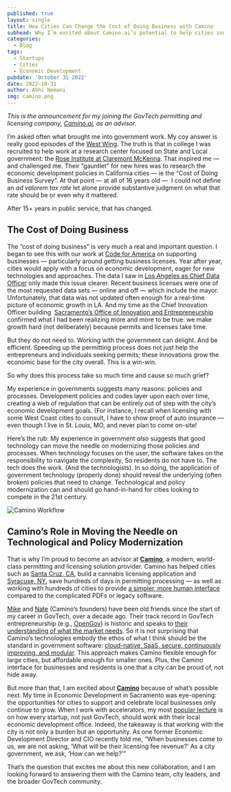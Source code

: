 ```yaml
---
published: true
layout: single
title: How Cities Can Change the Cost of Doing Business with Camino
subhead: Why I’m excited about Camino.ai’s potential to help cities innovate economic development
categories:
  - Blog
tags:
  - Startups
  - Cities
  - Economic Development
pubdate: 'October 31 2022'
date: 2022-10-31
author: Abhi Nemani
img: camino.png
---
```


_This is the announcement for my joining the GovTech permitting and licensing company, <a href="https://camino.ai">Camino.ai</a>, as an advisor._

I’m asked often what brought me into government work. My coy answer is really good episodes of the <a href="https://www.youtube.com/watch?v=BRYxQM1HHX0&amp;ab_channel=jayzhelle001">West Wing</a>. The truth is that in college I was recruited to help work at a research center focused on State and Local government: the <a href="http://roseinstitute.org/">Rose Institute at Claremont McKenna</a>. That inspired me — and challenged me. Their “gauntlet” for new hires was to research the economic development policies in California cities — ie the “Cost of Doing Business Survey”. At that point — at all of 16 years old —&nbsp; I could not define an<em> ad valorem tax rate</em> let alone provide substantive judgment on what that rate should be or even why it mattered.

After 15+ years in public service, that has changed.&nbsp;

## The Cost of Doing Business

The “cost of doing business” is very much a real and important question. I began to see this with our work at <a href="https://codeforamerica.org">Code for America</a> on supporting businesses — particularly around getting business licenses. Year after year, cities would apply with a focus on economic development, eager for new technologies and approaches. The data I saw in <a href="https://abhinemani.com/blog/announcements/reflections/2014/08/20/Data-in-the-City-of-Angels/">Los Angeles as Chief Data Officer</a> only made this issue clearer. Recent business licenses were one of the most requested data sets — online and off — which include the mayor. Unfortunately, that data was not updated often enough for a real-time picture of economic growth in LA. And my time as the Chief Innovation Officer building&nbsp; <a href="https://abhinemani.com/portfolio/2017-12-21-Sacramento/">Sacramento’s Office of Innovation and Entrepreneurship</a> confirmed what I had been realizing more and more to be true: we make growth hard (not deliberately) because permits and licenses take time.

But they do not need to. Working with the government can delight. And be efficient. Speeding up the permitting process does not just help the entrepreneurs and individuals seeking permits; these innovations grow the economic base for the city overall. This is a win-win.

So why does this process take so much time and cause so much grief?

My experience in governments suggests many reasons: policies and processes. Development policies and codes layer upon each over time, creating a web of regulation that can be entirely out of step with the city’s economic development goals. (For instance, I recall when licensing with some West Coast cities to consult, I have to show proof of auto insurance — even though I live in St. Louis, MO, and never plan to come on-site!

Here’s the rub: My experience in government <em>also</em> suggests that good technology can move the needle on modernizing those policies and processes. When technology focuses on the user, the software takes on the responsibility to navigate the complexity, So residents do not have to. The tech does the work. (And the technologists). In so doing, the application of government technology (properly done) should reveal the underlying (often broken) policies that need to change. Technological and policy modernization can and should go hand-in-hand for cities looking to compete in the 21st century.&nbsp;

![Camino Workflow](https://www.camino.ai/wp-content/uploads/2022/10/image-1.png) 

## Camino’s Role in Moving the Needle on Technological and Policy Modernization

That is why I’m proud to become an advisor at <a href="http://camino.ai"><strong>Camino</strong></a>, a modern, world-class permitting and licensing solution provider. Camino has helped cities such as <a href="https://www.camino.ai/case_study/santa-cruz-county/?case_study_id=santa-cruz-county">Santa Cruz, CA</a>, build a cannabis licensing application and <a href="https://www.camino.ai/case_study/syracuse/?case_study_id=syracuse">Syracuse, NY</a>, save hundreds of days in permitting processing — as well as working with hundreds of cities to provide <a href="https://www.camino.ai/development-guide/">a simpler, more human interface</a> compared to the complicated PDFs or legacy software.

<a href="https://www.linkedin.com/in/michaelrosengarten/">Mike</a> and <a href="https://www.linkedin.com/in/nate-levine/">Nate</a> (Camino’s founders) have been old friends since the start of my career in GovTech, over a decade ago. Their track record in GovTech entrepreneurship (e.g., <a href="http://opengov.com">OpenGov</a>) is historic and speaks to <a href="https://www.camino.ai/about-camino/">their understanding of what the market needs</a>. So it is not surprising that Camino’s technologies embody the ethos of what I think should be the standard in government software: <a href="https://www.camino.ai/permitting-and-licensing-system/">cloud-native, SaaS, secure, continuously improving, and modular</a>. This approach makes Camino flexible enough for large cities, but affordable enough for smaller ones. Plus, the Camino interface for businesses and residents is one that a city can be proud of, not hide away.

But more than that, I am excited about <a href="http://camino.ai"><strong>Camino</strong></a> because of what’s possible next. My time in Economic Development in Sacramento was eye-opening: the opportunities for cities to support and celebrate local businesses only continue to grow. When I work with accelerators, my most <a href="https://abhinemani.com/academy/city-hall/">popular lecture</a> is on how every startup, not just GovTech, should work with their local economic development office. Indeed, the takeaway is that working with the city is not only a burden but an opportunity. As one former Economic Development Director and CIO recently told me, “When businesses come to us, we are not asking, ‘What will be their licensing fee revenue?’ As a city government, we ask, ‘How can we help?’”

That’s the question that excites me about this new collaboration, and I am looking forward to answering them with the Camino team, city leaders, and the broader GovTech community.